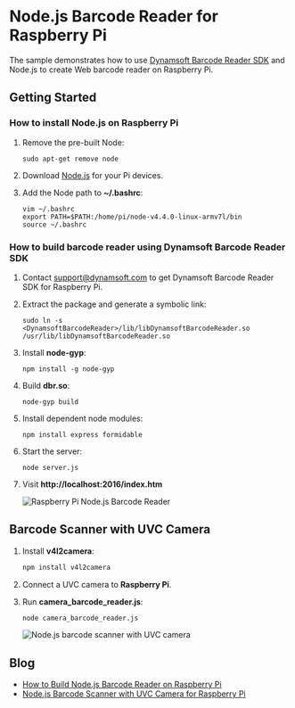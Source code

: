 # Node.js Barcode Reader for Raspberry Pi

The sample demonstrates how to use [Dynamsoft Barcode Reader SDK](http://www.dynamsoft.com/Products/Dynamic-Barcode-Reader.aspx) and Node.js to create Web barcode reader on Raspberry Pi.

## Getting Started

### How to install Node.js on Raspberry Pi
1. Remove the pre-built Node:

    ```
    sudo apt-get remove node
    ```
2. Download [Node.js](https://nodejs.org/en/download/) for your Pi devices.
3. Add the Node path to **~/.bashrc**:

    ```
    vim ~/.bashrc
    export PATH=$PATH:/home/pi/node-v4.4.0-linux-armv7l/bin
    source ~/.bashrc
    ```

### How to build barcode reader using Dynamsoft Barcode Reader SDK
1. Contact [support@dynamsoft.com](mailto:support@dynamsoft.com) to get Dynamsoft Barcode Reader SDK for Raspberry Pi.
2. Extract the package and generate a symbolic link:

    ```
    sudo ln -s <DynamsoftBarcodeReader>/lib/libDynamsoftBarcodeReader.so /usr/lib/libDynamsoftBarcodeReader.so
    ```
3. Install **node-gyp**:

    ```
    npm install -g node-gyp
    ```
4. Build **dbr.so**:

    ```
    node-gyp build
    ```
5. Install dependent node modules:

    ```
    npm install express formidable
    ```
6. Start the server:

    ```
    node server.js
    ```
7. Visit **http://localhost:2016/index.htm**

    ![Raspberry Pi Node.js Barcode Reader](http://www.codepool.biz/wp-content/uploads/2016/03/rpi_node_barcode-1-1024x576.png)

## Barcode Scanner with UVC Camera
1. Install **v4l2camera**:

    ```bash
    npm install v4l2camera
    ```
    
2. Connect a UVC camera to **Raspberry Pi**.
3. Run **camera_barcode_reader.js**:

    ```bash
    node camera_barcode_reader.js
    ```

    ![Node.js barcode scanner with UVC camera](http://www.codepool.biz/wp-content/uploads/2017/02/rpi_camera_barcode_detection.PNG)

## Blog
* [How to Build Node.js Barcode Reader on Raspberry Pi](http://www.codepool.biz/raspberry-pi-nodejs-barcode-reader.html)
* [Node.js Barcode Scanner with UVC Camera for Raspberry Pi](http://www.codepool.biz/nodejs-barcode-scanner-camera-raspberrypi.html)

